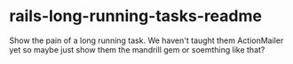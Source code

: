# rails-long-running-tasks-readme

Show the pain of a long running task. We haven't taught them ActionMailer yet so maybe just show them the mandrill gem or soemthing like that?

